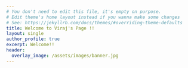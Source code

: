 ```yaml
---
# You don't need to edit this file, it's empty on purpose.
# Edit theme's home layout instead if you wanna make some changes
# See: https://jekyllrb.com/docs/themes/#overriding-theme-defaults
title: Welcome to Viraj's Page !!
layout: single
author_profile: true
excerpt: Welcome!!
header:
  overlay_image: /assets/images/banner.jpg
---
```

